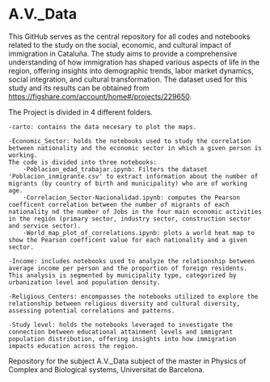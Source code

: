 # A.V._Data

This GitHub serves as the central repository for all codes and notebooks related to the study on the social, economic, and cultural impact of immigration in Cataluña. The study aims to provide a comprehensive understanding of how immigration has shaped various aspects of life in the region, offering insights into demographic trends, labor market dynamics, social integration, and cultural transformation. The dataset used for this study and its results can be obtained from https://figshare.com/account/home#/projects/229650.

The Project is divided in 4 different folders.

	-carto: contains the data necesary to plot the maps.

	-Economic_Sector: holds the notebooks used to study the correlation between nationality and the economic sector in which a given person is working.
	The code is divided into three notebooks:
		·Poblacion_edad_trabajar.ipynb: Filters the dataset 'Poblacion_inmigrante.csv' to extract information about the number of migrants (by country of birth and municipality) who are of working age.
		·Correlacion_Sector-Nacionalidad.ipynb: computes the Pearson coefficent correlation between the number of migrants of each nationality nd the number of Jobs in the four main economic activities in the región (primary sector, industry sector, construction sector and service sector).
		·World_map_plot_of_correlations.ipynb: plots a world heat map to show the Pearson coefficent value for each nationality and a given sector.

	-Income: includes notebooks used to analyze the relationship between average income per person and the proportion of foreign residents. This analysis is segmented by municipality type, categorized by urbanization level and population density.

	-Religious_Centers: encompasses the notebooks utilized to explore the relationship between religious diversity and cultural diversity, assessing potential correlations and patterns.
 
 	-Study level: holds the notebooks leveraged to investigate the connection between educational attainment levels and immigrant population distribution, offering insights into how immigration impacts education across the region.




Repository for the subject A.V._Data subject of the master in Physics of Complex and Biological systems, Universitat de Barcelona.

